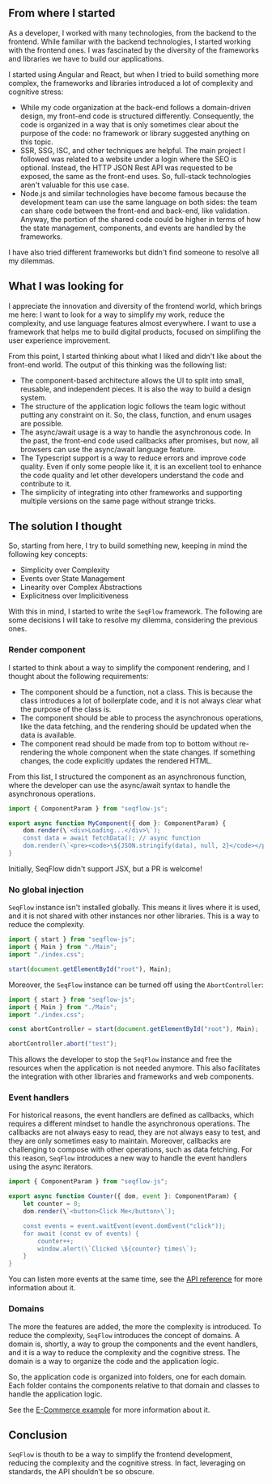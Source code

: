 ## From where I started

As a developer, I worked with many technologies, from the backend to the frontend.
While familiar with the backend technologies, I started working with the frontend ones. I was fascinated by the diversity of the frameworks and libraries we have to build our applications. 

I started using Angular and React, but when I tried to build something more complex, the frameworks and libraries introduced a lot of complexity and cognitive stress:
- While my code organization at the back-end follows a domain-driven design, my front-end code is structured differently. Consequently, the code is organized in a way that is only sometimes clear about the purpose of the code: no framework or library suggested anything on this topic.
- SSR, SSG, ISC, and other techniques are helpful. The main project I followed was related to a website under a login where the SEO is optional. Instead, the HTTP JSON Rest API was requested to be exposed, the same as the front-end uses. So, full-stack technologies aren't valuable for this use case.
- Node.js and similar technologies have become famous because the development team can use the same language on both sides: the team can share code between the front-end and back-end, like validation. Anyway, the portion of the shared code could be higher in terms of how the state management, components, and events are handled by the frameworks.

I have also tried different frameworks but didn't find someone to resolve all my dilemmas.

## What I was looking for

I appreciate the innovation and diversity of the frontend world, which brings me here: I want to look for a way to simplify my work, reduce the complexity, and use language features almost everywhere. I want to use a framework that helps me to build digital products, focused on simplifing the user experience improvement.

From this point, I started thinking about what I liked and didn't like about the front-end world.
The output of this thinking was the following list:
- The component-based architecture allows the UI to split into small, reusable, and independent pieces. It is also the way to build a design system.
- The structure of the application logic follows the team logic without putting any constraint on it. So, the class, function, and enum usages are possible.
- The async/await usage is a way to handle the asynchronous code. In the past, the front-end code used callbacks after promises, but now, all browsers can use the async/await language feature.
- The Typescript support is a way to reduce errors and improve code quality. Even if only some people like it, it is an excellent tool to enhance the code quality and let other developers understand the code and contribute to it.
- The simplicity of integrating into other frameworks and supporting multiple versions on the same page without strange tricks.

## The solution I thought

So, starting from here, I try to build something new, keeping in mind the following key concepts:
- Simplicity over Complexity
- Events over State Management
- Linearity over Complex Abstractions
- Explicitness over Implicitiveness

With this in mind, I started to write the `SeqFlow` framework. The following are some decisions I will take to resolve my dilemma, considering the previous ones.

### Render component

I started to think about a way to simplify the component rendering, and I thought about the following requirements:
- The component should be a function, not a class. This is because the class introduces a lot of boilerplate code, and it is not always clear what the purpose of the class is.
- The component should be able to process the asynchronous operations, like the data fetching, and the rendering should be updated when the data is available.
- The component read should be made from top to bottom without re-rendering the whole component when the state changes. If something changes, the code explicitly updates the rendered HTML.

From this list, I structured the component as an asynchronous function, where the developer can use the async/await syntax to handle the asynchronous operations.

```ts
import { ComponentParam } from "seqflow-js";

export async function MyComponent({ dom }: ComponentParam) {
    dom.render(\`<div>Loading...</div>\`);
    const data = await fetchData(); // async function
    dom.render(\`<pre><code>\${JSON.stringify(data), null, 2}</code></pre>\`);
}
```

Initially, SeqFlow didn't support JSX, but a PR is welcome!

### No global injection

`SeqFlow` instance isn't installed globally. This means it lives where it is used, and it is not shared with other instances nor other libraries. This is a way to reduce the complexity.

```ts
import { start } from "seqflow-js";
import { Main } from "./Main";
import "./index.css";

start(document.getElementById("root"), Main);
```

Moreover, the `SeqFlow` instance can be turned off using the `AbortController`:
    
```ts
import { start } from "seqflow-js";
import { Main } from "./Main";
import "./index.css";

const abortController = start(document.getElementById("root"), Main);

abortController.abort("test");
```

This allows the developer to stop the `SeqFlow` instance and free the resources when the application is not needed anymore. This also facilitates the integration with other libraries and frameworks and web components.

### Event handlers

For historical reasons, the event handlers are defined as callbacks, which requires a different mindset to handle the asynchronous operations. The callbacks are not always easy to read, they are not always easy to test, and they are only sometimes easy to maintain. Moreover, callbacks are challenging to compose with other operations, such as data fetching. For this reason, `SeqFlow` introduces a new way to handle the event handlers using the async iterators.

```ts
import { ComponentParam } from "seqflow-js";

export async function Counter({ dom, event }: ComponentParam) {
    let counter = 0;
	dom.render(\`<button>Click Me</button>\`);

	const events = event.waitEvent(event.domEvent("click"));
	for await (const ev of events) {
		counter++;
        window.alert(\`Clicked \${counter} times\`);
	}
}
```

You can listen more events at the same time, see the [API reference](/api-reference) for more information about it.

### Domains

The more the features are added, the more the complexity is introduced. To reduce the complexity, `SeqFlow` introduces the concept of domains. A domain is, shortly, a way to group the components and the event handlers, and it is a way to reduce the complexity and the cognitive stress. The domain is a way to organize the code and the application logic.

So, the application code is organized into folders, one for each domain. Each folder contains the components relative to that domain and classes to handle the application logic.

See the <a target="_blank" href="https://github.com/allevo/seqflow-js/tree/main/examples/e-commerce">E-Commerce example</a> for more information about it.

## Conclusion

`SeqFlow` is thouth to be a way to simplify the frontend development, reducing the complexity and the cognitive stress. 
In fact, leveraging on standards, the API shouldn't be so obscure.
